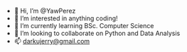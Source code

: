- 👋 Hi, I’m @YawPerez
- 👀 I’m interested in anything coding!
- 🌱 I’m currently learning BSc. Computer Science
- 💞️ I’m looking to collaborate on Python and Data Analysis
- 📫 darkujerry@gmail.com

<!---
YawPerez/YawPerez is a ✨ special ✨ repository because its `README.md` (this file) appears on your GitHub profile.
You can click the Preview link to take a look at your changes.
--->
